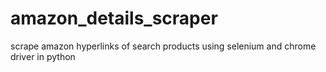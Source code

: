 # amazon_details_scraper
scrape amazon hyperlinks of search products using selenium and chrome driver in python
